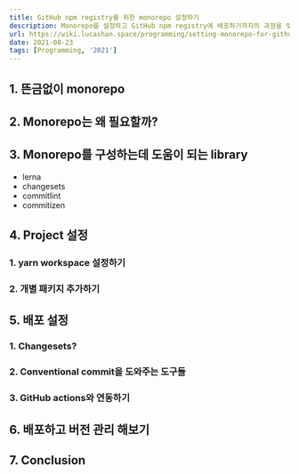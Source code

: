 ```yaml
---
title: GitHub npm registry를 위한 monorepo 설정하기
description: Monorepo를 설정하고 GitHub npm registry에 배포하기까지의 과정을 잊기전에 정리합니다.
url: https://wiki.lucashan.space/programming/setting-monorepo-for-github-npm-registry/
date: 2021-08-23
tags: [Programming, '2021']
---
```


## 1. 뜬금없이 monorepo

## 2. Monorepo는 왜 필요할까?

## 3. Monorepo를 구성하는데 도움이 되는 library

- lerna
- changesets
- commitlint
- commitizen

## 4. Project 설정

### 1. yarn workspace 설정하기

### 2. 개별 패키지 추가하기

## 5. 배포 설정

### 1. Changesets?

### 2. Conventional commit을 도와주는 도구들

### 3. GitHub actions와 연동하기

## 6. 배포하고 버전 관리 해보기

## 7. Conclusion
